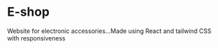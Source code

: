 # E-shop
Website for electronic accessories...Made using React and tailwind CSS with responsiveness
